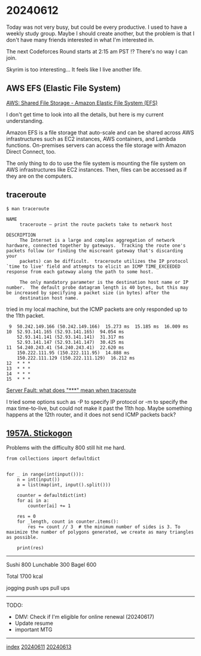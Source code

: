 <head><meta name="viewport" content="width=device-width, initial-scale=1.0, user-scalable=yes" /><meta charset="UTF-8"></head>

# 20240612

Today was not very busy, but could be every productive. I used to have a weekly study group. Maybe I should create another, but the problem is that I don\'t have many friends interested in what I\'m interested in.

The next Codeforces Round starts at 2:15 am PST !? There\'s no way I can join.

Skyrim is too interesting... It feels like I live another life.

## AWS EFS (Elastic File System)

[AWS: Shared File Storage - Amazon Elastic File System (EFS)](https://aws.amazon.com/efs/)

I don\'t get time to look into all the details, but here is my current understanding.

Amazon EFS is a file storage that auto-scale and can be shared across AWS infrastructures such as EC2 instances, AWS containers, and Lambda functions. On-premises servers can access the file storage with Amazon Direct Connect, too. 

The only thing to do to use the file system is mounting the file system on AWS infrastructures like EC2 instances. Then, files can be accessed as if they are on the computers.

## traceroute

```
$ man traceroute

NAME
     traceroute – print the route packets take to network host

DESCRIPTION
     The Internet is a large and complex aggregation of network hardware, connected together by gateways.  Tracking the route one's packets follow (or finding the miscreant gateway that's discarding your
     packets) can be difficult.  traceroute utilizes the IP protocol `time to live' field and attempts to elicit an ICMP TIME_EXCEEDED response from each gateway along the path to some host.

     The only mandatory parameter is the destination host name or IP number.  The default probe datagram length is 40 bytes, but this may be increased by specifying a packet size (in bytes) after the
     destination host name.
```

tried in my local machine, but the ICMP packets are only responded up to the 11th packet.

```
 9  50.242.149.166 (50.242.149.166)  15.273 ms  15.185 ms  16.009 ms
10  52.93.141.165 (52.93.141.165)  94.054 ms
    52.93.141.141 (52.93.141.141)  31.317 ms
    52.93.141.147 (52.93.141.147)  30.425 ms
11  54.240.243.41 (54.240.243.41)  22.620 ms
    150.222.111.95 (150.222.111.95)  14.888 ms
    150.222.111.129 (150.222.111.129)  16.212 ms
12  * * *
13  * * *
14  * * *
15  * * *
```

[Server Fault: what does "\*\*\*" mean when traceroute](https://serverfault.com/questions/334029/what-does-mean-when-traceroute)

I tried some options such as -P to specify IP protocol or -m to specify the max time-to-live, but could not make it past the 11th hop. Maybe something happens at the 12th router, and it does not send ICMP packets back?

## [1957A. Stickogon](https://codeforces.com/problemset/problem/1957/A)

Problems with the difficulty 800 still hit me hard.

```
from collections import defaultdict


for _ in range(int(input())):
    n = int(input())
    a = list(map(int, input().split()))

    counter = defaultdict(int)
    for ai in a:
        counter[ai] += 1

    res = 0
    for _length, count in counter.items():
        res += count // 3  # the minimum number of sides is 3. To maximize the number of polygons generated, we create as many triangles as possible.

    print(res)
```

---

Sushi 800
Lunchable 300
Bagel 600

Total 1700 kcal

jogging
push ups
pull ups

---

TODO:

- DMV: Check if I\'m eligible for online renewal (20240617)
- Update resume
- important MTG

---

[index](../../index.html)
[20240611](20240611.html)
[20240613](20240613.html)
